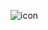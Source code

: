 ![icon](https://raw.githubusercontent.com/AppleMinecraft/lampscript/master/res/texture/lampscript.png)

